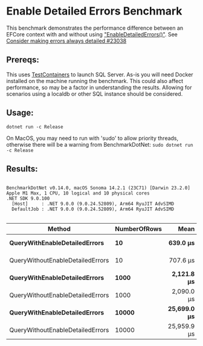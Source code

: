 # Enable Detailed Errors Benchmark
This benchmark demonstrates the performance difference between an EFCore context with and without using ["EnableDetailedErrors()"](https://learn.microsoft.com/en-us/dotnet/api/microsoft.entityframeworkcore.dbcontextoptionsbuilder.enabledetailederrors?view=efcore-9.0). See [Consider making errors always detailed #23038
](https://github.com/dotnet/efcore/issues/23038)

## Prereqs:
This uses [TestContainers](https://testcontainers.com/) to launch SQL Server.  As-is you will need Docker installed on the machine running the benchmark.  This could also affect performance, so may be a factor in understanding the results.  Allowing for scenarios using a localdb or other SQL instance should be considered.

## Usage: 
`dotnet run -c Release`

On MacOS, you may need to run with 'sudo' to allow priority threads, otherwise there will be a warning from BenchmarkDotNet:
`sudo dotnet run -c Release`


## Results:
```

BenchmarkDotNet v0.14.0, macOS Sonoma 14.2.1 (23C71) [Darwin 23.2.0]
Apple M1 Max, 1 CPU, 10 logical and 10 physical cores
.NET SDK 9.0.100
  [Host]     : .NET 9.0.0 (9.0.24.52809), Arm64 RyuJIT AdvSIMD
  DefaultJob : .NET 9.0.0 (9.0.24.52809), Arm64 RyuJIT AdvSIMD


```
| Method                           | NumberOfRows | Mean        | Error     | StdDev    | Median      | Gen0      | Gen1     | Gen2     | Allocated   |
|--------------------------------- |------------- |------------:|----------:|----------:|------------:|----------:|---------:|---------:|------------:|
| **QueryWithEnableDetailedErrors**    | **10**           |    **639.0 μs** |  **12.70 μs** |  **17.80 μs** |    **636.4 μs** |    **2.9297** |        **-** |        **-** |    **19.99 KB** |
| QueryWithoutEnableDetailedErrors | 10           |    707.6 μs |  25.00 μs |  72.14 μs |    677.3 μs |    2.9297 |        - |        - |    19.99 KB |
| **QueryWithEnableDetailedErrors**    | **1000**         |  **2,121.8 μs** |  **41.27 μs** |  **36.59 μs** |  **2,122.1 μs** |  **191.4063** |  **70.3125** |        **-** |  **1189.69 KB** |
| QueryWithoutEnableDetailedErrors | 1000         |  2,090.0 μs |  41.21 μs |  76.38 μs |  2,057.2 μs |  191.4063 |  62.5000 |        - |  1189.76 KB |
| **QueryWithEnableDetailedErrors**    | **10000**        | **25,699.0 μs** | **507.43 μs** | **774.91 μs** | **25,419.8 μs** | **2062.5000** | **906.2500** | **281.2500** | **12018.03 KB** |
| QueryWithoutEnableDetailedErrors | 10000        | 25,959.9 μs | 515.26 μs | 786.86 μs | 25,700.2 μs | 2062.5000 | 906.2500 | 281.2500 | 12018.03 KB |
